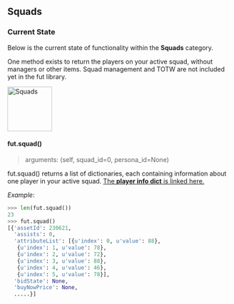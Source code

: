 ## Squads 
### Current State
Below is the current state of functionality within the **Squads** category. 

One method exists to return the players on your active squad, without managers or other items. Squad management and TOTW are not included yet in the fut library. 

<img src="https://i.imgur.com/UcEzzTd.png" alt="Squads" style="height: 100px;"/>

#### fut.squad()
> arguments: (self, squad_id=0, persona_id=None)  

fut.squad() returns a list of dictionaries, each containing information about one player in your active squad. [The **player info dict** is linked here.](#player_info_dict) 

*Example*: 
```python
>>> len(fut.squad())
23
>>> fut.squad()
[{'assetId': 230621,
  'assists': 0,
  'attributeList': [{u'index': 0, u'value': 88},
   {u'index': 1, u'value': 78},
   {u'index': 2, u'value': 72},
   {u'index': 3, u'value': 88},
   {u'index': 4, u'value': 46},
   {u'index': 5, u'value': 78}],
  'bidState': None,
  'buyNowPrice': None,
  .....}]
```
